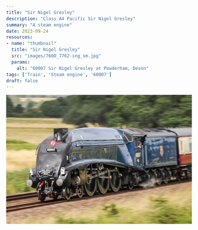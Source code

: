 ```yaml
---
title: "Sir Nigel Gresley"
description: "Class A4 Pacific Sir Nigel Gresley"
summary: "A steam engine"
date: 2023-09-24
resources:
- name: "thumbnail"
  title: "Sir Nigel Gresley"
  src: "images/760D_7762-sng_sm.jpg"
  params:
    alt: "60007 Sir Nigel Gresley at Powderham, Devon"
tags: ['Train', 'Steam engine', '60007']
draft: false
---
```


![60007 Sir Nigel Gresley at Powderham, Devon](images/760D_7762-sng.jpg "Sir Nigel Gresley")